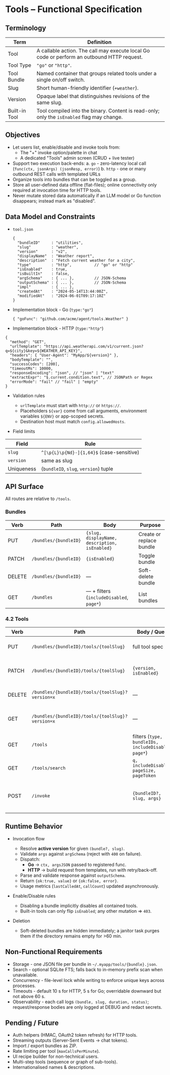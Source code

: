 # Tools – Functional Specification

## Terminology

| Term          | Definition                                                                                 |
| ------------- | ------------------------------------------------------------------------------------------ |
| Tool          | A callable action. The call may execute local Go code or perform an outbound HTTP request. |
| Tool Type     | `"go"` or `"http"`.                                                                        |
| Tool Bundle   | Named container that groups related tools under a single on/off switch.                    |
| Slug          | Short human-friendly identifier (`+weather`).                                              |
| Version       | Opaque label that distinguishes revisions of the same slug.                                |
| Built-in Tool | Tool compiled into the binary. Content is read-only; only the `isEnabled` flag may change. |

## Objectives

- Let users list, enable/disable and invoke tools from:
  - The "+" invoke option/palette in chat
  - A dedicated "Tools" admin screen (CRUD + live tester)
- Support two execution back-ends:
  a. `go` - zero-latency local call (`func(ctx, jsonArgs) (jsonResp, error)`)
  b. `http` - one or many outbound REST calls with templated URLs
- Organize tools into bundles that can be toggled as a group.
- Store all user-defined data offline (flat-files); online connectivity only required at invocation time for HTTP tools.
- Never mutate stored data automatically if an LLM model or Go function disappears; instead mark as "disabled".

## Data Model and Constraints

- `tool.json`

  ```jsonc
  {
    "bundleID"     : "utilities",
    "slug"         : "weather",
    "version"      : "v2",
    "displayName"  : "Weather report",
    "description"  : "Fetch current weather for a city",
    "type"         : "http",          // "go" or "http"
    "isEnabled"    : true,
    "isBuiltIn"    : false,
    "argSchema"    : { ... },         // JSON-Schema
    "outputSchema" : { ... },         // JSON-Schema
    "impl"         : { ... },
    "createdAt"    : "2024-05-14T13:44:00Z",
    "modifiedAt"   : "2024-06-01T09:17:10Z"
  }
  ```

- Implementation block - Go (`type:"go"`)

  ```jsonc
  { "goFunc": "github.com/acme/agent/tools.Weather" }
  ```

- Implementation block - HTTP (`type:"http"`)

```jsonc
{
  "method": "GET",
  "urlTemplate": "https://api.weatherapi.com/v1/current.json?q=${city}&key=${WEATHER_API_KEY}",
  "headers": { "User-Agent": "MyApp/${version}" },
  "bodyTemplate": "",
  "successCodes": [200],
  "timeoutMs": 10000,
  "responseEncoding": "json", // "json" | "text"
  "extractExpr": "$.current.condition.text", // JSONPath or Regex
  "errorMode": "fail" // "fail" | "empty"
}
```

- Validation rules

  - `urlTemplate` must start with `http://` or `https://`.
  - Placeholders `${var}` come from call arguments, environment variables `${ENV}` or app-scoped secrets.
  - Destination host must match `config.allowedHosts`.

- Field limits

| Field      | Rule                                      |
| ---------- | ----------------------------------------- |
| `slug`     | `^[\p{L}\p{Nd}-]{1,64}$` (case-sensitive) |
| `version`  | same as slug                              |
| Uniqueness | (`bundleID`, `slug`, `version`) tuple     |

## API Surface

All routes are relative to `/tools`.

### Bundles

| Verb   | Path                  | Body                                          | Purpose                  |
| ------ | --------------------- | --------------------------------------------- | ------------------------ |
| PUT    | `/bundles/{bundleID}` | `{slug, displayName, description, isEnabled}` | Create or replace bundle |
| PATCH  | `/bundles/{bundleID}` | `{isEnabled}`                                 | Toggle bundle            |
| DELETE | `/bundles/{bundleID}` | —                                             | Soft-delete bundle       |
| GET    | `/bundles`            | — + filters (`includeDisabled`, `page*`)      | List bundles             |

### 4.2 Tools

| Verb   | Path                                             | Body / Query                                        | Purpose                                |
| ------ | ------------------------------------------------ | --------------------------------------------------- | -------------------------------------- |
| PUT    | `/bundles/{bundleID}/tools/{toolSlug}`           | full tool spec                                      | Create new version                     |
| PATCH  | `/bundles/{bundleID}/tools/{toolSlug}`           | `{version, isEnabled}`                              | Enable / disable a version             |
| DELETE | `/bundles/{bundleID}/tools/{toolSlug}?version=x` | —                                                   | Hard-delete a version                  |
| GET    | `/bundles/{bundleID}/tools/{toolSlug}?version=x` | —                                                   | Fetch specific or active version       |
| GET    | `/tools`                                         | filters (`type, bundleIDs, includeDisabled, page*`) | Global list                            |
| GET    | `/tools/search`                                  | `q, includeDisabled, pageSize, pageToken`           | Fuzzy search                           |
| POST   | `/invoke`                                        | `{bundleID?, slug, args}`                           | Execute active version, returns result |

## Runtime Behavior

- Invocation flow

  - Resolve **active version** for given `(bundle?, slug)`.
  - Validate `args` against `argSchema` (reject with `400` on failure).
  - Dispatch:
    - **Go** → `ctx, argsJSON` passed to registered func.
    - **HTTP** → build request from templates, run with retry/back-off.
  - Parse and validate response against `outputSchema`.
  - Return `{ok:true, value}` or `{ok:false, error}`.
  - Usage metrics (`lastCalledAt`, `callCount`) updated asynchronously.

- Enable/Disable rules

  - Disabling a bundle implicitly disables all contained tools.
  - Built-in tools can only flip `isEnabled`; any other mutation ⇒ `403`.

- Deletion

  - Soft-deleted bundles are hidden immediately; a janitor task purges them if the directory remains empty for >60 min.

## Non-Functional Requirements

- Storage - one JSON file per bundle in `~/.myapp/tools/{bundle}.json`.
- Search - optional SQLite FTS; falls back to in-memory prefix scan when unavailable.
- Concurrency - file-level lock while writing to enforce unique keys across processes.
- Timeouts - default 10 s for HTTP, 5 s for Go; overridable downward but not above 60 s.
- Observability - each call logs `(bundle, slug, duration, status)`; request/response bodies are only logged at DEBUG and redact secrets.

## Pending / Future

- Auth helpers (HMAC, OAuth2 token refresh) for HTTP tools.
- Streaming outputs (Server-Sent Events → chat tokens).
- Import / export bundles as ZIP.
- Rate limiting per tool (`maxCallsPerMinute`).
- UI recipe builder for non-technical users.
- Multi-step tools (sequence or graph of sub-tools).
- Internationalised names & descriptions.
